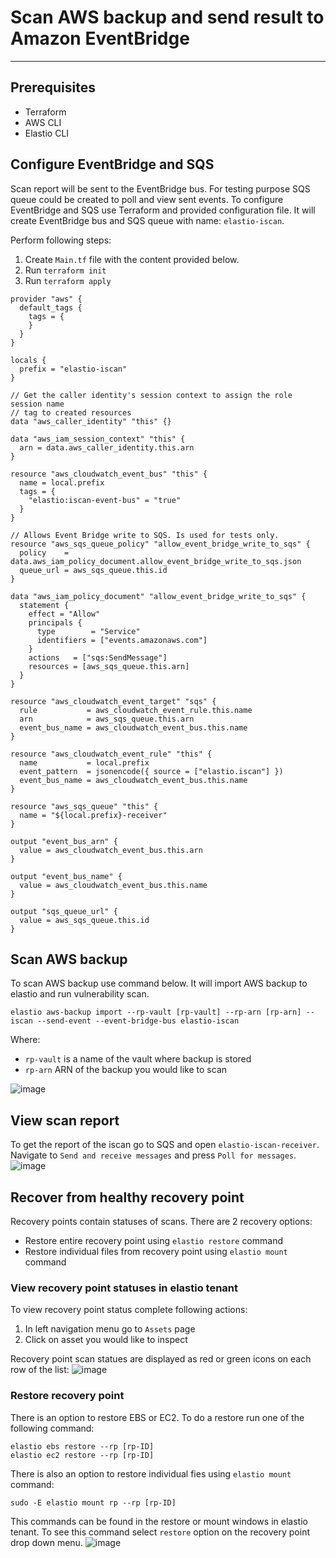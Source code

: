 # Scan AWS backup and send result to Amazon EventBridge

---

## Prerequisites
- Terraform
- AWS CLI
- Elastio CLI

## Configure EventBridge and SQS
Scan report will be sent to the EventBridge bus. For testing purpose SQS queue could be created to poll and view sent events.
To configure EventBridge and SQS use Terraform and provided configuration file. It will create EventBridge bus and SQS queue with name: `elastio-iscan`.

Perform following steps:
1. Create `Main.tf` file with the content provided below.
2. Run `terraform init`
3. Run `terraform apply`

```
provider "aws" {
  default_tags {
    tags = {
    }
  }
}

locals {
  prefix = "elastio-iscan"
}

// Get the caller identity's session context to assign the role session name
// tag to created resources
data "aws_caller_identity" "this" {}

data "aws_iam_session_context" "this" {
  arn = data.aws_caller_identity.this.arn
}

resource "aws_cloudwatch_event_bus" "this" {
  name = local.prefix
  tags = {
    "elastio:iscan-event-bus" = "true"
  }
}

// Allows Event Bridge write to SQS. Is used for tests only.
resource "aws_sqs_queue_policy" "allow_event_bridge_write_to_sqs" {
  policy    = data.aws_iam_policy_document.allow_event_bridge_write_to_sqs.json
  queue_url = aws_sqs_queue.this.id
}

data "aws_iam_policy_document" "allow_event_bridge_write_to_sqs" {
  statement {
    effect = "Allow"
    principals {
      type        = "Service"
      identifiers = ["events.amazonaws.com"]
    }
    actions   = ["sqs:SendMessage"]
    resources = [aws_sqs_queue.this.arn]
  }
}

resource "aws_cloudwatch_event_target" "sqs" {
  rule           = aws_cloudwatch_event_rule.this.name
  arn            = aws_sqs_queue.this.arn
  event_bus_name = aws_cloudwatch_event_bus.this.name
}

resource "aws_cloudwatch_event_rule" "this" {
  name           = local.prefix
  event_pattern  = jsonencode({ source = ["elastio.iscan"] })
  event_bus_name = aws_cloudwatch_event_bus.this.name
}

resource "aws_sqs_queue" "this" {
  name = "${local.prefix}-receiver"
}

output "event_bus_arn" {
  value = aws_cloudwatch_event_bus.this.arn
}

output "event_bus_name" {
  value = aws_cloudwatch_event_bus.this.name
}

output "sqs_queue_url" {
  value = aws_sqs_queue.this.id
}
```

## Scan AWS backup
To scan AWS backup use command below. It will import AWS backup to elastio and run vulnerability scan.
```
elastio aws-backup import --rp-vault [rp-vault] --rp-arn [rp-arn] --iscan --send-event --event-bridge-bus elastio-iscan
```
Where: 
- `rp-vault` is a name of the vault where backup is stored
- `rp-arn` ARN of the backup you would like to scan

![image](https://user-images.githubusercontent.com/81738703/207306745-fa4a8708-a4cb-461c-b5a9-e7ae9495b488.png)


## View scan report
To get the report of the iscan go to SQS and open `elastio-iscan-receiver`. Navigate to `Send and receive messages` and press `Poll for messages`.
![image](https://user-images.githubusercontent.com/81738703/207305818-66544b86-b4fb-4007-ad2a-e0c8e932e1bc.png)

## Recover from healthy recovery point
Recovery points contain statuses of scans. There are 2 recovery options:
- Restore entire recovery point using `elastio restore` command 
- Restore individual files from recovery point using `elastio mount` command

### View recovery point statuses in elastio tenant
To view recovery point status complete following actions:
1. In left navigation menu go to `Assets` page
2. Click on asset you would like to inspect

Recovery point scan statues are displayed as red or green icons on each row of the list:
![image](https://user-images.githubusercontent.com/81738703/207309210-1549e916-f358-4b2b-a34d-f122faa1f11d.png)

### Restore recovery point
There is an option to restore EBS or EC2. To do a restore run one of the following command:
```
elastio ebs restore --rp [rp-ID]
elastio ec2 restore --rp [rp-ID]
```
There is also an option to restore individual fies using `elastio mount` command:
```
sudo -E elastio mount rp --rp [rp-ID]
```

This commands can be found in the restore or mount windows in elastio tenant. To see this command select `restore` option on the recovery point drop down menu.
![image](https://user-images.githubusercontent.com/81738703/207312410-aa03fb22-abd4-4975-ba87-0e9b2319727e.png)
